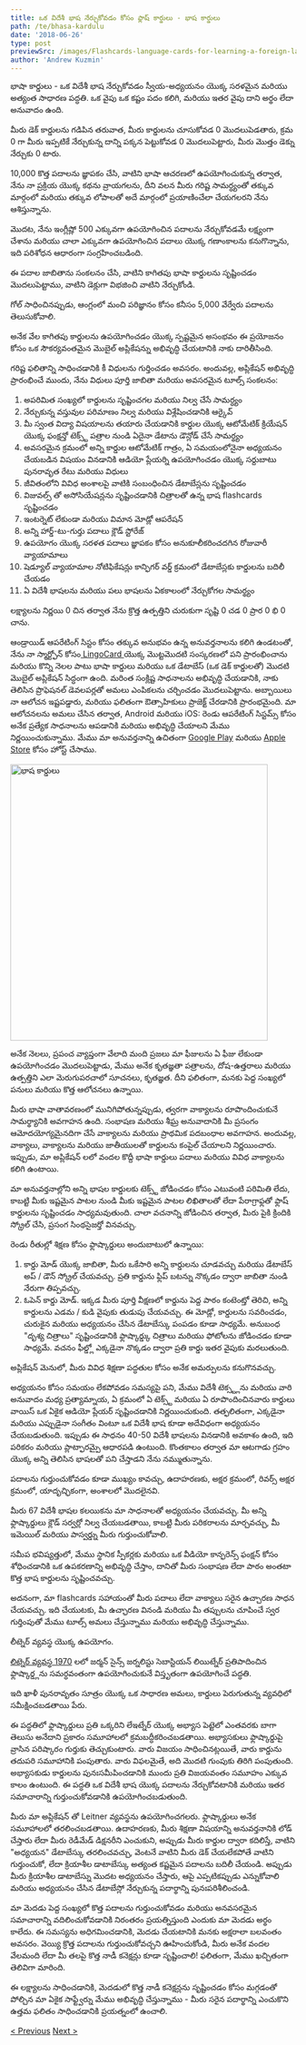 ```yaml
---
title: ఒక విదేశీ భాష నేర్చుకోవడం కోసం ఫ్లాష్ కార్డులు - భాష కార్డులు
path: /te/bhasa-kardulu
date: '2018-06-26'
type: post
previewSrc: /images/Flashcards-language-cards-for-learning-a-foreign-language.-The-best-method-of-memorizing-words.jpg
author: 'Andrew Kuzmin'
---
```


భాషా కార్డులు - ఒక విదేశీ భాష నేర్చుకోవడం స్వీయ-అధ్యయనం యొక్క సరళమైన మరియు అత్యంత సాధారణ పద్ధతి. ఒక వైపు ఒక కష్టం పదం కలిగి, మరియు ఇతర వైపు దాని అర్థం లేదా అనువాదం ఉంది.

మీరు డెక్ కార్డులను గడిపిన తరువాత, మీరు కార్డులను చూసుకోవడ 0 మొదలుపెడతారు, క్రమ 0 గా మీరు ఇప్పటికే నేర్చుకున్న దాన్ని పక్కన పెట్టుకోవడ 0 మొదలుపెట్టారు, మీరు మొత్తం డెక్ను నేర్చుకు 0 టారు.

10,000 కొత్త పదాలను జ్ఞాపకం చేసి, వాటిని భాషా ఆచరణలో ఉపయోగించుకున్న తర్వాత, నేను నా ప్రక్రియ యొక్క కథను వ్రాయగలను, దీని వలన మీరు గరిష్ట సామర్ధ్యంతో తక్కువ మార్గంలో మరియు తక్కువ లోపాలతో అదే మార్గంలో ప్రయాణించేలా చేయగలరని నేను ఆశిస్తున్నాను.

మొదట, నేను ఇంగ్లీష్లో 500 ఎక్కువగా ఉపయోగించిన పదాలను నేర్చుకోవడమే లక్ష్యంగా చేశాను మరియు చాలా ఎక్కువగా ఉపయోగించిన పదాలు యొక్క గణాంకాలను కనుగొన్నాను, ఇది పరిశోధన ఆధారంగా సంగ్రహించబడింది.

ఈ పదాల జాబితాను సంకలనం చేసి, వాటిని కాగితపు భాషా కార్డులను సృష్టించడం మొదలుపెట్టాము, వాటిని డెక్లుగా విభజించి వాటిని నేర్చుకోండి.

గోల్ సాధించినప్పుడు, ఆంగ్లంలో మంచి పరిజ్ఞానం కోసం కనీసం 5,000 వేర్వేరు పదాలను తెలుసుకోవాలి.

అనేక వేల కాగితపు కార్డులను ఉపయోగించడం యొక్క స్పష్టమైన అసంభవం ఈ ప్రయోజనం కోసం ఒక సౌకర్యవంతమైన మొబైల్ అప్లికేషన్ను అభివృద్ధి చేయటానికి నాకు దారితీసింది.

గరిష్ట ఫలితాన్ని సాధించడానికి కీ విధులను గుర్తించడం అవసరం. అందువల్ల, అప్లికేషన్ అభివృద్ధి ప్రారంభించే ముందు, నేను విధులు పూర్తి జాబితా మరియు అవసరమైన టూల్స్ సంకలనం:

1. అపరిమిత సంఖ్యలో కార్డులను సృష్టించగల మరియు నిల్వ చేసే సామర్ధ్యం
2. నేర్చుకున్న వస్తువుల పరిమాణం నిల్వ మరియు విశ్లేషించడానికి ఆర్కైవ్
3. మీ స్వంత విద్యా విషయాలను తయారు చేయడానికి కార్డుల యొక్క ఆటోమేటిక్ క్రియేషన్ యొక్క ఫంక్షన్తో టెక్స్ట్ పత్రాల నుండి ఏదైనా డేటాను డౌన్లోడ్ చేసే సామర్థ్యం
4. అవసరమైన క్రమంలో అన్ని కార్డుల ఆటోమేటిక్ గాత్రం, ఏ సమయంలోనైనా అధ్యయనం చేయబడిన విషయం వినడానికి ఆడియో ప్లేయర్ని ఉపయోగించడం యొక్క సర్దుబాటు పునరావృత రేటు మరియు విధులు
5. జీవితంలోని వివిధ అంశాలపై వాటికి సంబంధించిన డేటాబేస్లను సృష్టించడం
6. విజువల్స్ తో అసోసియేషన్లను సృష్టించడానికి చిత్రాలతో ఉన్న భాష flashcards సృష్టించడం
7. ఇంటర్నెట్ లేకుండా మరియు విమాన మోడ్లో ఆపరేషన్
8. అన్ని హార్డ్-టు-గుర్తు పదాలు క్లౌడ్ స్టోరేజ్
9. ఉపయోగం యొక్క సరళత
పదాలు జ్ఞాపకం కోసం అనుకూలీకరించదగిన రోజువారీ వ్యాయామాలు
11. షెడ్యూల్ వ్యాయామాల నోటిఫికేషన్లు
కాన్ఫిగర్ వర్డ్ క్రమంలో
డేటాబేస్లకు కార్డులను బదిలీ చేయడం
14. ఏ విదేశీ భాషలను మరియు పలు భాషలను ఏకకాలంలో నేర్చుకోగల సామర్థ్యం

లక్ష్యాలను నిర్ణయి 0 చిన తర్వాత నేను క్రొత్త ఉత్పత్తిని చురుకుగా సృష్టి 0 చడ 0 ప్రార 0 భి 0 చాను.

ఆండ్రాయిడ్ ఆపరేటింగ్ సిస్టం కోసం తక్కువ అనుభవం ఉన్న అనువర్తనాలను కలిగి ఉండటంతో, నేను నా స్మార్ట్ఫోన్ కోసం<a href="https://lingocard.com" target="_blank" rel="noopener"> LingoCard </a>యొక్క మొట్టమొదటి సంస్కరణలో పని ప్రారంభించాను మరియు కొన్ని నెలల పాటు భాషా కార్డులు మరియు ఒక డేటాబేస్ (ఒక డెక్ కార్డులతో) మొదటి మొబైల్ అప్లికేషన్ సిద్ధంగా ఉంది. మరింత సంక్లిష్ట సాధనాలను అభివృద్ధి చేయడానికి, నాకు తెలిసిన ప్రొఫెషనల్ డెవలపర్లతో అమలు ఎంపికలను చర్చించడం మొదలుపెట్టాను. అబ్బాయిలు నా ఆలోచన ఇష్టపడ్డారు, మరియు ఫలితంగా ఔత్సాహికులు ప్రాజెక్ట్ చేరడానికి ప్రారంభమైంది. మా ఆలోచనలను అమలు చేసిన తర్వాత, Android మరియు iOS: రెండు ఆపరేటింగ్ సిస్టమ్స్ కోసం అనేక ప్రత్యేక సాధనాలను ఆపడానికి మరియు అభివృద్ధి చేయాలని మేము నిర్ణయించుకున్నాము. మేము మా అనువర్తనాన్ని ఉచితంగా <a href="https://play.google.com/store/apps/details?id=com.lingocard.lingocard" target="_blank" rel="noopener">Google Play</a> మరియు <a href="https://itunes.apple.com/us/app/lingocard/id1217076835?mt=8" target="_blank" rel="noopener">Apple Store</a> కోసం హోస్ట్ చేసాము.

<img class="aligncenter wp-image-7109" src="../images/2018/05/LingoCard-play.png" alt="భాష కార్డులు" width="453" height="487" />

అనేక నెలలు, ప్రపంచ వ్యాప్తంగా వేలాది మంది ప్రజలు మా ఫీజులను ఏ ఫీజు లేకుండా ఉపయోగించడం మొదలుపెట్టాడు, మేము అనేక కృతజ్ఞతా పత్రాలను, దోష-ఉత్తరాలు మరియు ఉత్పత్తిని ఎలా మెరుగుపరచాలో సూచనలు, కృతజ్ఞత. దీని ఫలితంగా, మనకు పెద్ద సంఖ్యలో పనులు మరియు కొత్త ఆలోచనలు ఉన్నాయి.

మీరు భాషా వాతావరణంలో మునిగిపోతున్నప్పుడు, త్వరగా వాక్యాలను రూపొందించుకునే సామర్థ్యానికి అవగాహన ఉంది. సంభాషణ మరియు శీఘ్ర అనువాదానికి మీ ప్రసంగం ఆమోదయోగ్యమైనదిగా చేసే వాక్యాలను మరియు ప్రాథమిక పదబంధాల అవగాహన. అందువల్ల, వాక్యాలు, వాక్యాలను మరియు జాతీయులతో కార్డులను కంపైల్ చేయాలని నిర్ణయించారు. ఇప్పుడు, మా అప్లికేషన్ లలో వందల కొద్దీ భాషా కార్డులు పదాలు మరియు వివిధ వాక్యాలను కలిగి ఉంటాయి.

మా అనువర్తనాల్లోని అన్ని భాషల కార్డులకు టెక్స్ట్ జోడించడం కోసం ఎటువంటి పరిమితి లేదు, కాబట్టి మీకు ఇష్టమైన పాటల నుండి మీకు ఇష్టమైన పాటల లిఖితాలతో లేదా పేరాగ్రాఫ్లతో ఫ్లాష్ కార్డులను సృష్టించడం సాధ్యమవుతుంది. చాలా వచనాన్ని జోడించిన తర్వాత, మీరు పైకి క్రిందికి స్క్రోల్ చేసి, ప్రసంగ సింథసైజర్తో వినవచ్చు.

రెండు రీతుల్లో శిక్షణ కోసం ఫ్లాష్కార్డులు అందుబాటులో ఉన్నాయి:

1. కార్డు మోడ్ యొక్క జాబితా, మీరు ఒకేసారి అన్ని కార్డులను చూడవచ్చు మరియు డేటాబేస్ అప్ / డౌన్ స్క్రోల్ చేయవచ్చు. ప్రతి కార్డును ఫ్లిప్ బటన్ను నొక్కడం ద్వారా జాబితా నుండి నేరుగా తిప్పవచ్చు.
2. ఓపెన్ కార్డు మోడ్. ఇక్కడ మీరు పూర్తి వీక్షణలో కార్డును పెద్ద పాఠం కంటెంట్తో తెరిచి, అన్ని కార్డులను ఎడమ / కుడి వైపుకు తుడుపు చేయవచ్చు. ఈ మోడ్లో, కార్డులను సవరించడం, చురుకైన మరియు అధ్యయనం చేసిన డేటాబేస్కు పంపడం కూడా సాధ్యమే. అనుబంధ "దృశ్య చిత్రాలు" సృష్టించడానికి ఫ్లాష్కార్డ్కు చిత్రాలు మరియు ఫోటోలను జోడించడం కూడా సాధ్యమే. వచనం ఫీల్డ్లో ఎక్కడైనా నొక్కడం ద్వారా ప్రతి కార్డు ఇతర వైపుకు మరలుతుంది.

అప్లికేషన్ మెనులో, మీరు వివిధ శిక్షణా పద్ధతుల కోసం అనేక అమర్పులను కనుగొనవచ్చు.

అధ్యయనం కోసం సమయం లేకపోవడం సమస్యపై పని, మేము విదేశీ టెక్స్ట్లను మరియు వారి అనువాదం మధ్య ప్రత్యామ్నాయ, ఏ క్రమంలో ఏ టెక్స్ట్ మరియు ఏ రూపొందించినవారు కార్డులు వాయిస్ ఒక ఏకైక ఆడియో ప్లేయర్ సృష్టించడానికి నిర్ణయించుకుంది. తత్ఫలితంగా, ఎక్కడైనా మరియు ఎప్పుడైనా సంగీతం వింటూ ఒక విదేశీ భాష కూడా అదేవిధంగా అధ్యయనం చేయబడుతుంది. ఇప్పుడు ఈ సాధనం 40-50 విదేశీ భాషలను వినడానికి అవకాశం ఉంది, ఇది పరికరం మరియు ప్లాట్ఫారమ్పై ఆధారపడి ఉంటుంది. కొంతకాలం తర్వాత మా ఆటగాడు గ్రహం యొక్క అన్ని తెలిసిన భాషలతో పని చేస్తాడని నేను నమ్ముతున్నాను.

పదాలను గుర్తుంచుకోవడం కూడా ముఖ్యం కావచ్చు, ఉదాహరణకు, అక్షర క్రమంలో, రివర్స్ అక్షర క్రమంలో, యాదృచ్ఛికంగా, అంశాలలో మొదలైనవి.

మీరు 67 విదేశీ భాషల కలయికను మా సాధనాలతో అధ్యయనం చేయవచ్చు. మీ అన్ని ఫ్లాష్కార్డులు క్లౌడ్ సర్వర్లో నిల్వ చేయబడతాయి, కాబట్టి మీరు పరికరాలను మార్చవచ్చు, మీ ఇమెయిల్ మరియు పాస్వర్డ్ను మీరు గుర్తుంచుకోవాలి.

సమీప భవిష్యత్తులో, మేము స్థానిక స్పీకర్లకు మరియు ఒక వీడియో కాన్ఫరెన్స్ ఫంక్షన్ కోసం శోధించడానికి ఒక ఉపకరణాన్ని అభివృద్ధి చేస్తాం, దానితో మీరు సంభాషణ లేదా పాఠం అంతటా కొత్త భాష కార్డులను సృష్టించవచ్చు.

అదనంగా, మా flashcards సహాయంతో మీరు పదాలు లేదా వాక్యాలు సరైన ఉచ్చారణ సాధన చేయవచ్చు. ఇది చేయుటకు, మీ ఉచ్ఛారణ వినండి మరియు మీ తప్పులను చూపించే స్వర గుర్తింపుతో మేము టూల్స్ అమలు చేస్తున్నాము మరియు అభివృద్ధి చేస్తున్నాము.

లీట్నెర్ వ్యవస్థ యొక్క ఉపయోగం.

<a href="https://en.wikipedia.org/wiki/Leitner_system" target="_blank" rel="noopener">లిట్నెర్ వ్యవస్థ 1970</a> లలో జర్మన్ సైన్స్ జర్నలిస్టు సెబాస్టియన్ లియిట్నేర్ ప్రతిపాదించిన ఫ్లాష్కార్డ్లను సమర్ధవంతంగా ఉపయోగించుకునే విస్తృతంగా ఉపయోగించే పద్ధతి.

ఇది ఖాళీ పునరావృతం సూత్రం యొక్క ఒక సాధారణ అమలు, కార్డులు పెరుగుతున్న వ్యవధిలో సమీక్షించబడతాయి పేరు.

ఈ పద్ధతిలో ఫ్లాష్కార్డులు ప్రతి ఒక్కరిని లేఇట్నేర్ యొక్క అభ్యాస పెట్టెలో ఎంతవరకు బాగా తెలుసు అనేదాని ప్రకారం సమూహాలలో క్రమబద్ధీకరించబడతాయి. అభ్యాసకులు ఫ్లాష్కార్డుపై వ్రాసిన పరిష్కారం గుర్తుకు తెచ్చుకుంటారు. వారు విజయం సాధించినట్లయితే, వారు కార్డును తదుపరి సమూహానికి పంపుతారు. వారు విఫలమైతే, అది మొదటి గుంపుకు తిరిగి పంపుతుంది. అభ్యాసకుడు కార్డులను పునఃసమీపించడానికి ముందు ప్రతి విజయవంతం సమూహం ఎక్కువ కాలం ఉంటుంది. ఈ పద్ధతి ఒక విదేశీ భాష యొక్క పదాలను నేర్చుకోవటానికి మరియు ఇతర సమాచారాన్ని గుర్తుంచుకోవడానికి ఉపయోగించబడుతుంది.

మీరు మా అప్లికేషన్ తో Leitner వ్యవస్థను ఉపయోగించగలరు. ఫ్లాష్కార్డులు అనేక సమూహాలలో తరలించబడతాయి. ఉదాహరణకు, మీరు శిక్షణా విషయాన్ని అనువర్తనానికి లోడ్ చేస్తారు లేదా మీరు రెడీమేడ్ డిక్షనరీని ఎంచుకుని, అప్పుడు మీరు కార్డుల ద్వారా కదిలిస్తే, వాటిని "అధ్యయన" డేటాబేస్కు తరలించవచ్చు, వెంటనే వాటిని మీరు డెక్ చేయలేకపోతే వాటిని గుర్తుంచుకో, లేదా క్రియాశీల డాటాబేస్కు అత్యంత కష్టమైన పదాలను బదిలీ చేయండి. అప్పుడు మీరు క్రియాశీల డాటాబేస్ను మొదట అధ్యయనం చేస్తారు, ఆపై ఎప్పటికప్పుడు ఎన్నుకోవాలి మరియు అధ్యయనం చేసిన డేటాబేస్లో నేర్చుకున్న పదార్థాన్ని పునఃపరిశీలించండి.

మా మెదడు పెద్ద సంఖ్యలో కొత్త పదాలను గుర్తుంచుకోవడం మరియు అనవసరమైన సమాచారాన్ని వదిలించుకోవడానికి నిరంతరం ప్రయత్నిస్తుంది ఎందుకు మా మెదడు అర్థం కాలేదు. ఈ సమస్యను అధిగమించడానికి, మెదడు చేయటానికి మనకు అక్షరాలా బలవంతం అవసరం. వెయ్యి క్రొత్త పదాలను గుర్తుంచుకోవచ్చని ఊహించుకోండి, మీరు అనేక వందల వేలమంది లేదా మీ తలపై కొత్త నాడీ కనెక్షన్లు కూడా సృష్టించాలి! ఫలితంగా, మేము ఖచ్చితంగా తెలివిగా మారింది.

ఈ లక్ష్యాలను సాధించడానికి, మెదడులో కొత్త నాడీ కనెక్షన్లను సృష్టించడం కోసం మగ్గడంతో పోల్చిన మా ఏకైక సాఫ్ట్వేర్ను మేము అభివృద్ధి చేస్తున్నాము - మీరు సరైన పదార్థాన్ని ఎంచుకొని ఉత్తమ ఫలితం సాధించడానికి ప్రయత్నంలో ఉంచాలి.

<a href="/te/inglis-sighra-nercukovadam-ela">< Previous</a> <a href="/te/padajalam-merugu-ela">Next ></a>
